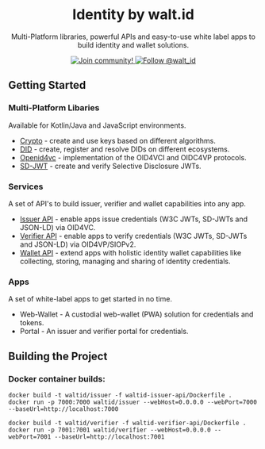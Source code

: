 <div align="center">
 <h1>Identity by walt.id</h1>
 <p>Multi-Platform libraries, powerful APIs and easy-to-use white label apps to build identity and wallet solutions.</p>

<a href="https://walt.id/community">
<img src="https://img.shields.io/badge/Join-The Community-blue.svg?style=flat" alt="Join community!" />
</a>
<a href="https://twitter.com/intent/follow?screen_name=walt_id">
<img src="https://img.shields.io/twitter/follow/walt_id.svg?label=Follow%20@walt_id" alt="Follow @walt_id" />
</a>


</div>

## Getting Started

### Multi-Platform Libaries 
Available for Kotlin/Java and JavaScript environments.

- [Crypto](https://github.com/walt-id/waltid-identity/blob/main/waltid-crypto/README.md) - create and use keys based on different algorithms.
- [DID](https://github.com/walt-id/waltid-identity/blob/main/waltid-did/README.md) - create, register and resolve DIDs on different ecosystems.
- [Openid4vc](https://github.com/walt-id/waltid-identity/blob/main/waltid-openid4vc/README.md) - implementation of the OID4VCI and OIDC4VP protocols.
- [SD-JWT](https://github.com/walt-id/waltid-identity/blob/main/waltid-sdjwt/README.md) - create and verify Selective Disclosure JWTs.

### Services
A set of API's to build issuer, verifier and wallet capabilities into any app.

- [Issuer API](https://github.com/walt-id/waltid-identity/tree/main/waltid-issuer-api) - enable apps issue credentials (W3C JWTs, SD-JWTs and JSON-LD) via OID4VC.
- [Verifier API](https://github.com/walt-id/waltid-identity/tree/main/waltid-verifier-api) - enable apps to verify credentials (W3C JWTs, SD-JWTs and JSON-LD) via OID4VP/SIOPv2.
- [Wallet API](https://github.com/walt-id/waltid-identity/blob/main/waltid-web-wallet/README.md) - extend apps with holistic identity wallet capabilities like collecting, storing, managing and sharing of identity credentials.

### Apps
A set of white-label apps to get started in no time.

- Web-Wallet - A custodial web-wallet (PWA) solution for credentials and tokens.
- Portal - An issuer and verifier portal for credentials.


## Building the Project

### Docker container builds:

```shell
docker build -t waltid/issuer -f waltid-issuer-api/Dockerfile .
docker run -p 7000:7000 waltid/issuer --webHost=0.0.0.0 --webPort=7000 --baseUrl=http://localhost:7000
```

```shell
docker build -t waltid/verifier -f waltid-verifier-api/Dockerfile .
docker run -p 7001:7001 waltid/verifier --webHost=0.0.0.0 --webPort=7001 --baseUrl=http://localhost:7001
```
